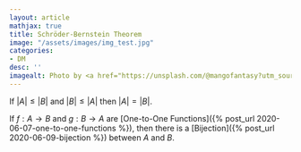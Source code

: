 ```yaml
---
layout: article
mathjax: true
title: Schröder-Bernstein Theorem
image: "/assets/images/img_test.jpg"
categories:
- DM
desc: '' 
imagealt: Photo by <a href="https://unsplash.com/@mangofantasy?utm_source=unsplash&utm_medium=referral&utm_content=creditCopyText">Tim Johnson</a> on <a href="https://unsplash.com/s/photos/logic?utm_source=unsplash&utm_medium=referral&utm_content=creditCopyText">Unsplash</a>
---
```


If $|A| \le |B|$ and $|B| \le |A|$ then $|A| = |B|$.

If $f: A \to B$ and $g: B \to A$ are [One-to-One Functions]({% post_url 2020-06-07-one-to-one-functions %}), then there is a [Bijection]({% post_url 2020-06-09-bijection %}) between $A$ and $B$.